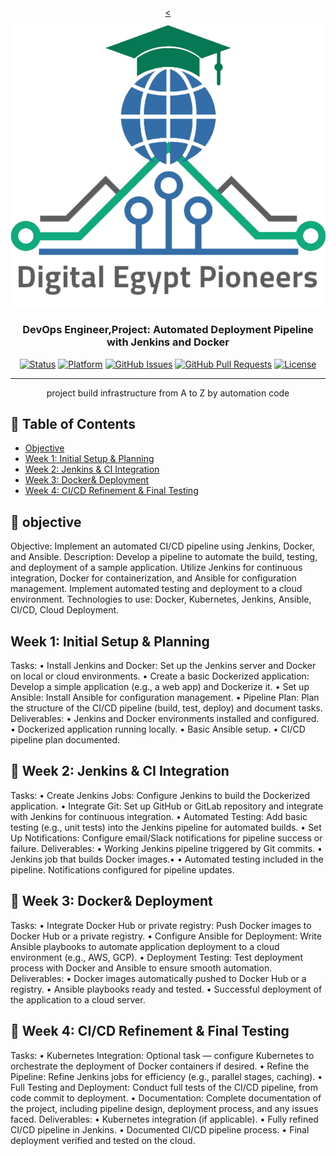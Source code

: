 <p align="center">
  <a href="" rel="noopener">
 <<img src="https://github.com/Hellal1997/final-project-DEPI/blob/b077e0a1572cb6172fcb35da036c71251f41fb1f/depiEN.af7b4f3966c53eedf4b4.png"/> </a>
</p>

<h3 align="center">DevOps Engineer,Project: Automated Deployment Pipeline with Jenkins and Docker</h3>

<div align="center">

[![Status](https://img.shields.io/badge/status-active-success.svg)]()
[![Platform](https://img.shields.io/badge/platform-reddit-orange.svg)](https://www.reddit.com/user/Wordbook_Bot)
[![GitHub Issues](https://img.shields.io/github/issues/kylelobo/The-Documentation-Compendium.svg)](https://github.com/kylelobo/The-Documentation-Compendium/issues)
[![GitHub Pull Requests](https://img.shields.io/github/issues-pr/kylelobo/The-Documentation-Compendium.svg)](https://github.com/kylelobo/The-Documentation-Compendium/pulls)
[![License](https://img.shields.io/badge/license-MIT-blue.svg)](/LICENSE)

</div>

---

<p align="center"> project build infrastructure from A to Z by automation code
    <br> 
</p>

## 📝 Table of Contents

- [Objective](#about)
- [Week 1: Initial Setup & Planning](#demo)
- [Week 2: Jenkins & CI Integration](#working)
- [Week 3: Docker& Deployment](#usage)
- [Week 4: CI/CD Refinement & Final Testing](#getting_started)


## 🧐 objective <a name = "about"></a>

Objective: Implement an automated CI/CD pipeline using Jenkins, Docker,
and Ansible.
Description: Develop a pipeline to automate the build, testing, and
deployment of a sample application. Utilize Jenkins for continuous
integration, Docker for containerization, and Ansible for configuration
management. Implement automated testing and deployment to a cloud
environment.
Technologies to use: Docker, Kubernetes, Jenkins, Ansible, CI/CD, Cloud
Deployment.

##  Week 1: Initial Setup & Planning<a name = "demo"></a>

Tasks:
• Install Jenkins and Docker: Set up the Jenkins server and Docker on local or cloud
environments.
• Create a basic Dockerized application: Develop a simple application (e.g., a web
app) and Dockerize it.
• Set up Ansible: Install Ansible for configuration management.
• Pipeline Plan: Plan the structure of the CI/CD pipeline (build, test, deploy) and
document tasks.
Deliverables:
• Jenkins and Docker environments installed and configured.
• Dockerized application running locally.
• Basic Ansible setup.
• CI/CD pipeline plan documented.

## 💭 Week 2: Jenkins & CI Integration <a name = "working"></a>

Tasks:
• Create Jenkins Jobs: Configure Jenkins to build the Dockerized application.
• Integrate Git: Set up GitHub or GitLab repository and integrate with Jenkins for
continuous integration.
• Automated Testing: Add basic testing (e.g., unit tests) into the Jenkins pipeline for
automated builds.
• Set Up Notifications: Configure email/Slack notifications for pipeline success or
failure.
Deliverables:
• Working Jenkins pipeline triggered by Git commits.
• Jenkins job that builds Docker images.•
•
Automated testing included in the pipeline.
Notifications configured for pipeline updates.

## 🎈 Week 3: Docker& Deployment <a name = "usage"></a>
Tasks:
• Integrate Docker Hub or private registry: Push Docker images to Docker Hub or a
private registry.
• Configure Ansible for Deployment: Write Ansible playbooks to automate
application deployment to a cloud environment (e.g., AWS, GCP).
• Deployment Testing: Test deployment process with Docker and Ansible to ensure
smooth automation.
Deliverables:
• Docker images automatically pushed to Docker Hub or a registry.
• Ansible playbooks ready and tested.
• Successful deployment of the application to a cloud server.



## 🏁 Week 4: CI/CD Refinement & Final Testing <a name = "getting_started"></a>

Tasks:
• Kubernetes Integration: Optional task — configure Kubernetes to orchestrate the
deployment of Docker containers if desired.
• Refine the Pipeline: Refine Jenkins jobs for efficiency (e.g., parallel stages,
caching).
• Full Testing and Deployment: Conduct full tests of the CI/CD pipeline, from code
commit to deployment.
• Documentation: Complete documentation of the project, including pipeline
design, deployment process, and any issues faced.
Deliverables:
• Kubernetes integration (if applicable).
• Fully refined CI/CD pipeline in Jenkins.
• Documented CI/CD pipeline process.
• Final deployment verified and tested on the cloud.


